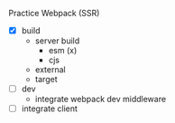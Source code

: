Practice Webpack (SSR)

- [x] build
  - server build
    - esm (x)
    - cjs
  - external
  - target
- [ ] dev
  - integrate webpack dev middleware
- [ ] integrate client

